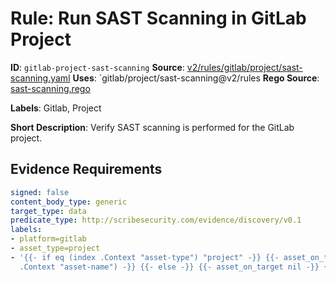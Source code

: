 # Rule: Run SAST Scanning in GitLab Project

**ID**: `gitlab-project-sast-scanning`
**Source**: [v2/rules/gitlab/project/sast-scanning.yaml](https://github.com/scribe-public/sample-policies/v2/rules/gitlab/project/sast-scanning.yaml)
**Uses**: `gitlab/project/sast-scanning@v2/rules
**Rego Source**: [sast-scanning.rego](https://github.com/scribe-public/sample-policies/v2/rules/gitlab/project/sast-scanning.rego)

**Labels**: Gitlab, Project

**Short Description**: Verify SAST scanning is performed for the GitLab project.

## Evidence Requirements

```yaml
signed: false
content_body_type: generic
target_type: data
predicate_type: http://scribesecurity.com/evidence/discovery/v0.1
labels:
- platform=gitlab
- asset_type=project
- '{{- if eq (index .Context "asset-type") "project" -}} {{- asset_on_target (index
  .Context "asset-name") -}} {{- else -}} {{- asset_on_target nil -}} {{- end -}}'
```
